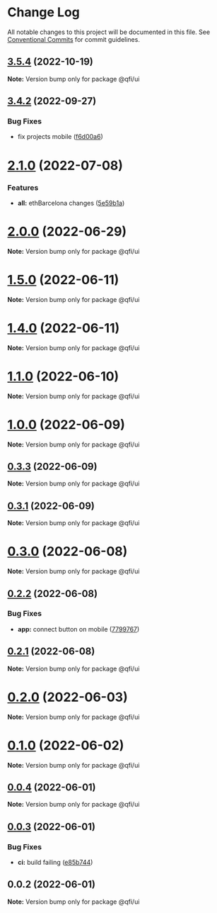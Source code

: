 # Change Log

All notable changes to this project will be documented in this file.
See [Conventional Commits](https://conventionalcommits.org) for commit guidelines.

## [3.5.4](https://github.com/quadratic-funding/qfi/compare/v3.5.3...v3.5.4) (2022-10-19)

**Note:** Version bump only for package @qfi/ui





## [3.4.2](https://github.com/quadratic-funding/qfi/compare/v3.1.0...v3.4.2) (2022-09-27)


### Bug Fixes

* fix projects mobile ([f6d00a6](https://github.com/quadratic-funding/qfi/commit/f6d00a61ae7adb8d9ee0b3851d44cc5581c0d655))





# [2.1.0](https://github.com/quadratic-funding/qfi/compare/v2.0.1...v2.1.0) (2022-07-08)


### Features

* **all:** ethBarcelona changes ([5e59b1a](https://github.com/quadratic-funding/qfi/commit/5e59b1add68fe141269e8d42a08e605af3c916cb))





# [2.0.0](https://github.com/quadratic-funding/qfi/compare/v1.5.0...v2.0.0) (2022-06-29)

**Note:** Version bump only for package @qfi/ui





# [1.5.0](https://github.com/quadratic-funding/qfi/compare/v1.4.1...v1.5.0) (2022-06-11)

**Note:** Version bump only for package @qfi/ui





# [1.4.0](https://github.com/quadratic-funding/qfi/compare/v1.3.0...v1.4.0) (2022-06-11)

**Note:** Version bump only for package @qfi/ui





# [1.1.0](https://github.com/quadratic-funding/qfi/compare/v1.0.1...v1.1.0) (2022-06-10)

**Note:** Version bump only for package @qfi/ui





# [1.0.0](https://github.com/quadratic-funding/qfi/compare/v0.3.3...v1.0.0) (2022-06-09)

**Note:** Version bump only for package @qfi/ui





## [0.3.3](https://github.com/quadratic-funding/qfi/compare/v0.3.2...v0.3.3) (2022-06-09)

**Note:** Version bump only for package @qfi/ui





## [0.3.1](https://github.com/quadratic-funding/qfi/compare/v0.2.2...v0.3.1) (2022-06-09)

**Note:** Version bump only for package @qfi/ui





# [0.3.0](https://github.com/quadratic-funding/qfi/compare/v0.2.2...v0.3.0) (2022-06-08)

**Note:** Version bump only for package @qfi/ui





## [0.2.2](https://github.com/quadratic-funding/qfi/compare/v0.2.1...v0.2.2) (2022-06-08)


### Bug Fixes

* **app:** connect button on mobile ([7799767](https://github.com/quadratic-funding/qfi/commit/77997672b6065782bdb4f65211dda1767a57369e))





## [0.2.1](https://github.com/quadratic-funding/qfi/compare/v0.2.0...v0.2.1) (2022-06-08)

**Note:** Version bump only for package @qfi/ui





# [0.2.0](https://github.com/quadratic-funding/qfi/compare/v0.1.0...v0.2.0) (2022-06-03)

**Note:** Version bump only for package @qfi/ui





# [0.1.0](https://github.com/quadratic-funding/qfi/compare/v0.0.4...v0.1.0) (2022-06-02)

**Note:** Version bump only for package @qfi/ui





## [0.0.4](https://github.com/quadratic-funding/qfi/compare/v0.0.3...v0.0.4) (2022-06-01)

**Note:** Version bump only for package @qfi/ui





## [0.0.3](https://github.com/quadratic-funding/qfi/compare/v0.0.2...v0.0.3) (2022-06-01)


### Bug Fixes

* **ci:** build failing ([e85b744](https://github.com/quadratic-funding/qfi/commit/e85b74426f45a3b75148e82cfaf85cee62da0701))





## 0.0.2 (2022-06-01)

**Note:** Version bump only for package @qfi/ui
